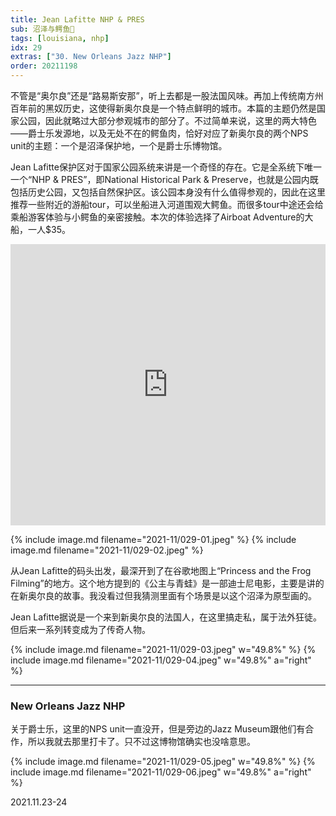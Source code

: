 ```yaml
---
title: Jean Lafitte NHP & PRES
sub: 沼泽与鳄鱼🐊
tags: [louisiana, nhp]
idx: 29
extras: ["30. New Orleans Jazz NHP"]
order: 20211198
---
```


不管是“奥尔良”还是“路易斯安那”，听上去都是一股法国风味。再加上传统南方州百年前的黑奴历史，这使得新奥尔良是一个特点鲜明的城市。本篇的主题仍然是国家公园，因此就略过大部分参观城市的部分了。不过简单来说，这里的两大特色——爵士乐发源地，以及无处不在的鳄鱼肉，恰好对应了新奥尔良的两个NPS unit的主题：一个是沼泽保护地，一个是爵士乐博物馆。

Jean Lafitte保护区对于国家公园系统来讲是一个奇怪的存在。它是全系统下唯一一个“NHP & PRES”，即National Historical Park & Preserve，也就是公园内既包括历史公园，又包括自然保护区。该公园本身没有什么值得参观的，因此在这里推荐一些附近的游船tour，可以坐船进入河道围观大鳄鱼。而很多tour中途还会给乘船游客体验与小鳄鱼的亲密接触。本次的体验选择了Airboat Adventure的大船，一人$35。

<iframe src="https://www.google.com/maps/embed?pb=!1m14!1m8!1m3!1d443422.8299871526!2d-90.1337662!3d29.7417417!3m2!1i1024!2i768!4f13.1!3m3!1m2!1s0x862099caaea6dddd%3A0x538e347f2f01b65e!2sAirboat%20Adventures!5e0!3m2!1sen!2sus!4v1652561630482!5m2!1sen!2sus" width="100%" height="450" style="border:0;" allowfullscreen="" loading="lazy" referrerpolicy="no-referrer-when-downgrade"></iframe>

{% include image.md filename="2021-11/029-01.jpeg" %}
{% include image.md filename="2021-11/029-02.jpeg" %}

从Jean Lafitte的码头出发，最深开到了在谷歌地图上“Princess and the Frog Filming”的地方。这个地方提到的《公主与青蛙》是一部迪士尼电影，主要是讲的在新奥尔良的故事。我没看过但我猜测里面有个场景是以这个沼泽为原型画的。

Jean Lafitte据说是一个来到新奥尔良的法国人，在这里搞走私，属于法外狂徒。但后来一系列转变成为了传奇人物。

{% include image.md filename="2021-11/029-03.jpeg" w="49.8%" %}
{% include image.md filename="2021-11/029-04.jpeg" w="49.8%" a="right" %}

---

### New Orleans Jazz NHP

关于爵士乐，这里的NPS unit一直没开，但是旁边的Jazz Museum跟他们有合作，所以我就去那里打卡了。只不过这博物馆确实也没啥意思。

{% include image.md filename="2021-11/029-05.jpeg" w="49.8%" %}
{% include image.md filename="2021-11/029-06.jpeg" w="49.8%" a="right" %}

2021.11.23-24

